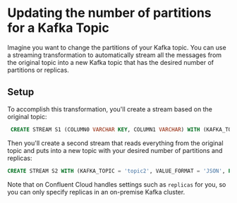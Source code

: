 # Updating the number of partitions for a Kafka Topic

Imagine you want to change the partitions of your Kafka topic. You can use a streaming transformation to automatically stream all the messages from the original topic into a new Kafka topic that has the desired number of partitions or replicas.

## Setup

To accomplish this transformation, you'll create a stream based on the original topic:

```sql
 CREATE STREAM S1 (COLUMN0 VARCHAR KEY, COLUMN1 VARCHAR) WITH (KAFKA_TOPIC = 'topic1', VALUE_FORMAT = 'JSON');
```
Then you'll create a second stream that reads everything from the original topic and puts into a new topic with your desired number of 
partitions and replicas:

```sql
CREATE STREAM S2 WITH (KAFKA_TOPIC = 'topic2', VALUE_FORMAT = 'JSON', PARTITIONS = 2, REPLICAS = 2) AS SELECT * FROM S1;
```
Note that on Confluent Cloud handles settings such as `replicas` for you, so you can only specify replicas in an on-premise Kafka cluster.
